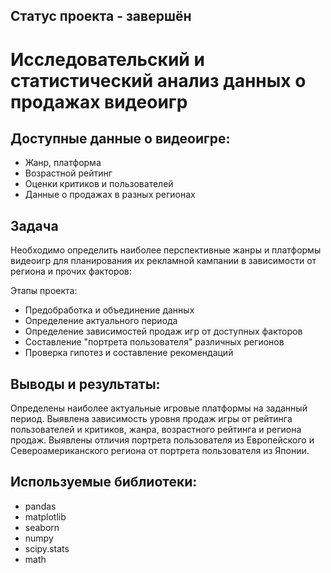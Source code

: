 ## Статус проекта - завершён
# Исследовательский и статистический анализ данных о продажах видеоигр

## Доступные данные о видеоигре:
- Жанр, платформа
- Возрастной рейтинг
- Оценки критиков и пользователей
- Данные о продажах в разных регионах

## Задача
Необходимо определить наиболее перспективные жанры и платформы видеоигр для планирования их рекламной кампании в зависимости от региона и прочих факторов:

Этапы проекта:
- Предобработка и объединение данных
- Определение актуального периода
- Определение зависимостей продаж игр от доступных факторов
- Составление "портрета пользователя" различных регионов
- Проверка гипотез и составление рекомендаций

## Выводы и результаты:
Определены наиболее актуальные игровые платформы на заданный период. Выявлена зависимость уровня продаж игры от рейтинга пользователей и критиков, жанра, возрастного рейтинга и региона продаж. Выявлены отличия портрета пользователя из Европейского и Североамериканского региона от портрета пользователя из Японии.

## Используемые библиотеки:
- pandas
- matplotlib
- seaborn
- numpy
- scipy.stats
- math
